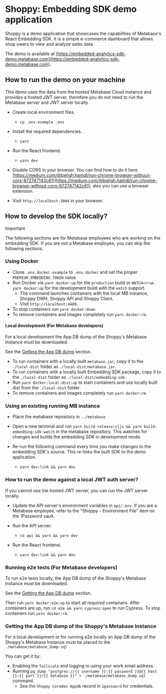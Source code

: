 # Shoppy: Embedding SDK demo application

Shoppy is a demo application that showcases the capabilities of Metabase's React Embedding SDK. It is a simple e-commerce dashboard that allows shop owers to view and analyze sales data.

The demo is available at [https://embedded-analytics-sdk-demo.metabase.com](https://embedded-analytics-sdk-demo.metabase.com).

## How to run the demo on your machine

This demo uses the data from the hosted Metabase Cloud instance and provides a hosted JWT server, therefore you do not need to run the Metabase server and JWT server locally.

- Create local environment files.

  - `cp .env.example .env`

- Install the required dependencies.

  - `yarn`

- Run the React frontend.

  - `yarn dev`

- Disable CORS in your browser. You can find how to do it here [https://medium.com/@beligh.hamdi/run-chrome-browser-without-cors-872747142c61](https://medium.com/@beligh.hamdi/run-chrome-browser-without-cors-872747142c61); also you can use a browser extension.

- Visit `http://localhost:3004` in your browser.

## How to develop the SDK locally?

> [!IMPORTANT]  
> The following sections are for Metabase employees who are working on the embedding SDK.
> If you are not a Metabase employee, you can skip the following sections.

### Using Docker

- Clone `.env.docker.example` to `.env.docker` and set the proper `PREMIUM_EMBEDDING_TOKEN` value.
- Run Docker via `yarn docker:up` for the `production` build or `WATCH=true yarn docker:up` for the development build with the `watch` support.
  - The command launches containers with the local MB instance, Shoppy DWH, Shoppy API and Shoppy Client.
  - Visit `http://localhost:4400`.
- To stop containers run `yarn docker:down`.
- To remove containers and images completely run `yarn docker:rm`.

#### Local development (For Metabase developers)

For a local development the App DB dump of the Shoppy's Metabase Instance must be downloaded.

See the [Getting the App DB dump](#getting-the-app-db-dump-of-the-shoppys-metabase-instance) section.

- To run containers with a locally built `metabase.jar`, copy it to the `./local-dist` folder as `./local-dist/metabase.jar`.
- To run containers with a locally built Embedding SDK package, copy it to the `./local-dist` folder as `./local-dist/embedding-sdk`.
- Run `yarn docker:local-dist:up` to start containers and use locally built dist from the `./local-dist` folder.
- To remove containers and images completely run `yarn docker:rm`.

### Using an existing running MB instance

- Place the metabase repository in `../metabase`

- Open a new terminal and run `yarn build-release:cljs && yarn build-embedding-sdk:watch` in the metabase repository. This watches for changes and builds the embedding SDK in development mode.

- Re-run the following command every time you make changes to the embedding SDK's source. This re-links the built SDK to the demo application.

  - `yarn dev:link && yarn dev`

### How to run the demo against a local JWT auth server?

If you cannot use the hosted JWT server, you can run the JWT server locally.

- Update the API server's environment variables in `api/.env`. If you are a Metabase employee, refer to the "Shoppy - Environment File" item on the 1Password vault.

- Run the API server.

  - `cd api && yarn && yarn dev`

- Run the React frontend.

  - `yarn dev:link && yarn dev`

### Running e2e tests (For Metabase developers)

To run e2e tests locally, the App DB dump of the Shoppy's Metabase Instance must be downloaded.

See the [Getting the App DB dump](#getting-the-app-db-dump-of-the-shoppys-metabase-instance) section.

Then run `yarn docker:e2e:up` to start all required containers.
After containers are up, run `cd e2e && yarn cypress:open` to run Cypress.
To stop containers run `yarn docker:rm`.


### Getting the App DB dump of the Shoppy's Metabase Instance

For a local development or for running e2e locally an App DB dump of the Shoppy's Metabase Instance must be placed to the `./metabase/metabase_dump.sql`

You can get it by:
- Enabling the `Tailscale` and logging in using your work email address.
- Running `pg_dump "postgres://{{ username }}:{{ password }}@{{ host }}:{{ port }}/{{ database }}" > ./metabase/metabase_dump.sql` command.
  - See the `Shoppy Coredev Appdb` record in `1password` for credentials.
